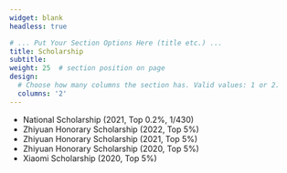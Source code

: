 ```yaml
---
widget: blank
headless: true

# ... Put Your Section Options Here (title etc.) ...
title: Scholarship
subtitle:
weight: 25  # section position on page
design:
  # Choose how many columns the section has. Valid values: 1 or 2.
  columns: '2'
---
```


- National Scholarship (2021, Top 0.2%, 1/430)
- Zhiyuan Honorary Scholarship (2022, Top 5%)
- Zhiyuan Honorary Scholarship (2021, Top 5%)
- Zhiyuan Honorary Scholarship (2020, Top 5%)
- Xiaomi Scholarship (2020, Top 5%)
